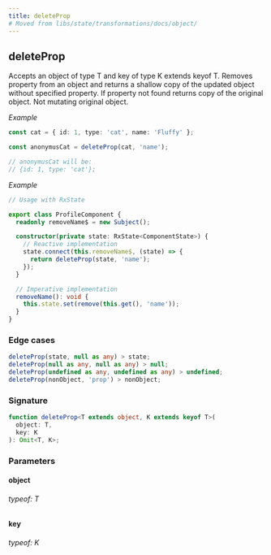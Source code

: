 ```yaml
---
title: deleteProp
# Moved from libs/state/transformations/docs/object/
---
```


## deleteProp

Accepts an object of type T and key of type K extends keyof T.
Removes property from an object and returns a shallow copy of the updated object without specified property.
If property not found returns copy of the original object.
Not mutating original object.

_Example_

```typescript
const cat = { id: 1, type: 'cat', name: 'Fluffy' };

const anonymusCat = deleteProp(cat, 'name');

// anonymusCat will be:
// {id: 1, type: 'cat'};
```

_Example_

```typescript
// Usage with RxState

export class ProfileComponent {
  readonly removeName$ = new Subject();

  constructor(private state: RxState<ComponentState>) {
    // Reactive implementation
    state.connect(this.removeName$, (state) => {
      return deleteProp(state, 'name');
    });
  }

  // Imperative implementation
  removeName(): void {
    this.state.set(remove(this.get(), 'name'));
  }
}
```

### Edge cases

```typescript
deleteProp(state, null as any) > state;
deleteProp(null as any, null as any) > null;
deleteProp(undefined as any, undefined as any) > undefined;
deleteProp(nonObject, 'prop') > nonObject;
```

### Signature

```typescript
function deleteProp<T extends object, K extends keyof T>(
  object: T,
  key: K
): Omit<T, K>;
```

### Parameters

#### object

###### typeof: T

#### key

###### typeof: K
